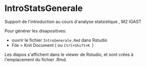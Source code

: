 # IntroStatsGenerale
Support de l'introduction au cours d'analyse statsistique , M2 IGAST


Pour générer les disapositives:  
- ouvrir le fichier `IntroGenerale.Rmd` dans Rstudio
- File > Knit Document ( ou `Ctrl+Shift+K `) 

Les diapos s'affichent dans le viewer de Rstudio, et sont crées à l'emplacement du fichier .Rmd.  
